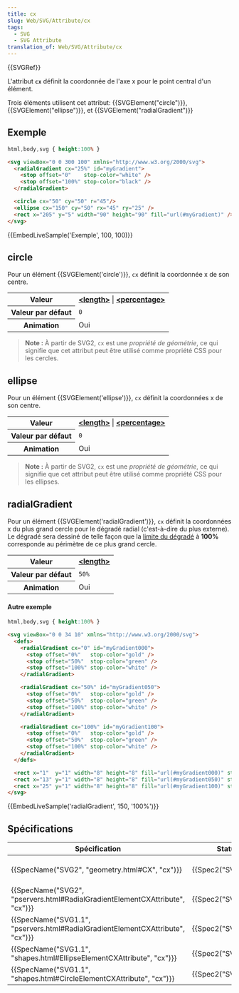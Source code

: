 ```yaml
---
title: cx
slug: Web/SVG/Attribute/cx
tags:
  - SVG
  - SVG Attribute
translation_of: Web/SVG/Attribute/cx
---
```

{{SVGRef}}

L'attribut **`cx`** définit la coordonnée de l'axe x pour le point central d'un élément.

Trois éléments utilisent cet attribut: {{SVGElement("circle")}}, {{SVGElement("ellipse")}}, et {{SVGElement("radialGradient")}}

## Exemple

```css hidden
html,body,svg { height:100% }
```

```html
<svg viewBox="0 0 300 100" xmlns="http://www.w3.org/2000/svg">
  <radialGradient cx="25%" id="myGradient">
    <stop offset="0"    stop-color="white" />
    <stop offset="100%" stop-color="black" />
  </radialGradient>

  <circle cx="50" cy="50" r="45"/>
  <ellipse cx="150" cy="50" rx="45" ry="25" />
  <rect x="205" y="5" width="90" height="90" fill="url(#myGradient)" />
</svg>
```

{{EmbedLiveSample('Exemple', 100, 100)}}

## circle

Pour un élément {{SVGElement('circle')}}, `cx` définit la coordonnée x de son centre.

<table class="standard-table">
  <tbody>
    <tr>
      <th scope="row">Valeur</th>
      <td>
        <strong
          ><a href="/docs/Web/SVG/Content_type#Length">&#x3C;length></a></strong
        >
        |
        <strong
          ><a href="/docs/Web/SVG/Content_type#Percentage"
            >&#x3C;percentage></a
          ></strong
        >
      </td>
    </tr>
    <tr>
      <th scope="row">Valeur par défaut</th>
      <td><code>0</code></td>
    </tr>
    <tr>
      <th scope="row">Animation</th>
      <td>Oui</td>
    </tr>
  </tbody>
</table>

> **Note :** À partir de SVG2, `cx` est une _propriété de géométrie_, ce qui signifie que cet attribut peut être utilisé comme propriété CSS pour les cercles.

## ellipse

Pour un élément {{SVGElement('ellipse')}}, `cx` définit la coordonnées x de son centre.

<table class="standard-table">
  <tbody>
    <tr>
      <th scope="row">Valeur</th>
      <td>
        <strong
          ><a href="/docs/Web/SVG/Content_type#Length">&#x3C;length></a></strong
        >
        |
        <strong
          ><a href="/docs/Web/SVG/Content_type#Percentage"
            >&#x3C;percentage></a
          ></strong
        >
      </td>
    </tr>
    <tr>
      <th scope="row">Valeur par défaut</th>
      <td><code>0</code></td>
    </tr>
    <tr>
      <th scope="row">Animation</th>
      <td>Oui</td>
    </tr>
  </tbody>
</table>

> **Note :** À partir de SVG2, `cx` est une _propriété de géométrie_, ce qui signifie que cet attribut peut être utilisé comme propriété CSS pour les ellipses.

## radialGradient

Pour un élément {{SVGElement('radialGradient')}}, `cx` définit la coordonnées x du plus grand cercle pour le dégradé radial (c'est-à-dire du plus externe). Le dégradé sera dessiné de telle façon que la [limite du dégradé](/fr/docs/SVG/Element/stop "/en-US/docs/SVG/Element/stop") à **100%** corresponde au périmètre de ce plus grand cercle.

<table class="standard-table">
  <tbody>
    <tr>
      <th scope="row">Valeur</th>
      <td>
        <strong
          ><a href="/docs/Web/SVG/Content_type#Length">&#x3C;length></a></strong
        >
      </td>
    </tr>
    <tr>
      <th scope="row">Valeur par défaut</th>
      <td><code>50%</code></td>
    </tr>
    <tr>
      <th scope="row">Animation</th>
      <td>Oui</td>
    </tr>
  </tbody>
</table>

#### Autre exemple

```css hidden
html,body,svg { height:100% }
```

```html
<svg viewBox="0 0 34 10" xmlns="http://www.w3.org/2000/svg">
  <defs>
    <radialGradient cx="0" id="myGradient000">
      <stop offset="0%"   stop-color="gold" />
      <stop offset="50%"  stop-color="green" />
      <stop offset="100%" stop-color="white" />
    </radialGradient>

    <radialGradient cx="50%" id="myGradient050">
      <stop offset="0%"   stop-color="gold" />
      <stop offset="50%"  stop-color="green" />
      <stop offset="100%" stop-color="white" />
    </radialGradient>

    <radialGradient cx="100%" id="myGradient100">
      <stop offset="0%"   stop-color="gold" />
      <stop offset="50%"  stop-color="green" />
      <stop offset="100%" stop-color="white" />
    </radialGradient>
  </defs>

  <rect x="1"  y="1" width="8" height="8" fill="url(#myGradient000)" stroke="black" />
  <rect x="13" y="1" width="8" height="8" fill="url(#myGradient050)" stroke="black" />
  <rect x="25" y="1" width="8" height="8" fill="url(#myGradient100)" stroke="black" />
</svg>
```

{{EmbedLiveSample('radialGradient', 150, '100%')}}

## Spécifications

| Spécification                                                                                            | Statut                   | Commentaire                                 |
| -------------------------------------------------------------------------------------------------------- | ------------------------ | ------------------------------------------- |
| {{SpecName("SVG2", "geometry.html#CX", "cx")}}                                             | {{Spec2("SVG2")}} | Définition comme propriété de géométrie     |
| {{SpecName("SVG2", "pservers.html#RadialGradientElementCXAttribute", "cx")}}     | {{Spec2("SVG2")}} | Définition pour SVG2                        |
| {{SpecName("SVG1.1", "pservers.html#RadialGradientElementCXAttribute", "cx")}} | {{Spec2("SVG1.1")}} | Définition initiale pour `<radialGradient>` |
| {{SpecName("SVG1.1", "shapes.html#EllipseElementCXAttribute", "cx")}}             | {{Spec2("SVG1.1")}} | Définition initiale pour `<ellipse>`        |
| {{SpecName("SVG1.1", "shapes.html#CircleElementCXAttribute", "cx")}}             | {{Spec2("SVG1.1")}} | Définition initiale pour `<circle>`         |
